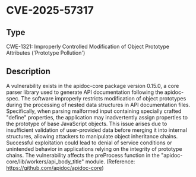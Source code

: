 # CVE-2025-57317

## Type
CWE-1321: Improperly Controlled Modification of Object Prototype Attributes ('Prototype Pollution')

## Description
A vulnerability exists in the apidoc-core package version 0.15.0, a core parser library used to generate API documentation following the apidoc-spec. The software improperly restricts modification of object prototypes during the processing of nested data structures in API documentation files. Specifically, when parsing malformed input containing specially crafted "define" properties, the application may inadvertently assign properties to the prototype of base JavaScript objects. This issue arises due to insufficient validation of user-provided data before merging it into internal structures, allowing attackers to manipulate object inheritance chains. Successful exploitation could lead to denial of service conditions or unintended behavior in applications relying on the integrity of prototype chains. The vulnerability affects the preProcess function in the "apidoc-core/lib/workers/api_body_title" module. (Reference: https://github.com/apidoc/apidoc-core)

